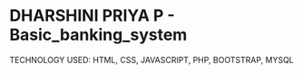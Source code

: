 # DHARSHINI PRIYA P - Basic_banking_system

TECHNOLOGY USED:
 HTML, CSS, JAVASCRIPT, PHP, BOOTSTRAP, MYSQL
